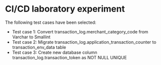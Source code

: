 # CI/CD laboratory experiment

The following test cases have been selected: 

- Test case 1: Convert transaction_log.merchant_category_code from Varchar to Smallint
- Test case 2: Migrate transaction_log.application_transaction_counter to transaction_env_data table
- Test case 3: Create new database column transaction_log.transaction_token as NOT NULL UNIQUE